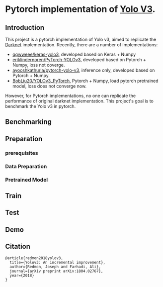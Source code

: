 # Pytorch implementation of [Yolo V3](https://pjreddie.com/media/files/papers/YOLOv3.pdf).

## Introduction
This project is a pytorch implementation of Yolo v3, aimed to replicate the [Darknet](https://github.com/pjreddie/darknet) implementation. Recently, there are a number of implementations:
- [qqwweee/keras-yolo3](https://github.com/qqwweee/keras-yolo3), developed based on Keras + Numpy
- [eriklindernoren/PyTorch-YOLOv3](https://github.com/eriklindernoren/PyTorch-YOLOv3), developed based on Pytorch + Numpy, loss not coverge.
- [ayooshkathuria/pytorch-yolo-v3](https://github.com/ayooshkathuria/pytorch-yolo-v3), inference only, developed based on Pytorch + Numpy.
- [BobLiu20/YOLOv3_PyTorch](https://github.com/BobLiu20/YOLOv3_PyTorch), Pytorch + Numpy, load pytorch pretrained model, loss does not converge now.

However, for Pytorch implementations, no one can replicate the performance of original darknet implementation. This project's goal is to benchmark the Yolo v3 in pytorch.

## Benchmarking

## Preparation

### prerequisites

### Data Preparation

### Pretrained Model

## Train

## Test

## Demo

## Citation
```
@article{redmon2018yolov3,
  title={Yolov3: An incremental improvement},
  author={Redmon, Joseph and Farhadi, Ali},
  journal={arXiv preprint arXiv:1804.02767},
  year={2018}
}
```

